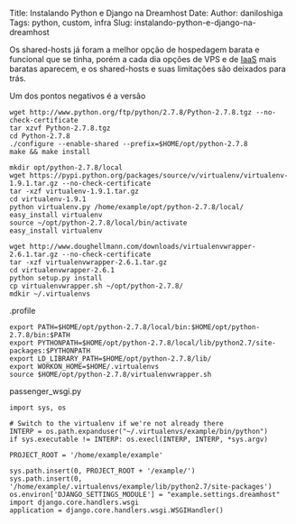 Title: Instalando Python e Django na Dreamhost
Date:
Author: daniloshiga
Tags: python, custom, infra
Slug: instalando-python-e-django-na-dreamhost

Os shared-hosts já foram a melhor opção de hospedagem barata e funcional que se
tinha, porém a cada dia opções de VPS e de [IaaS][] mais baratas aparecem, e os
shared-hosts e suas limitações são deixados para trás.

Um dos pontos negativos é a versão

    wget http://www.python.org/ftp/python/2.7.8/Python-2.7.8.tgz --no-check-certificate
    tar xzvf Python-2.7.8.tgz
    cd Python-2.7.8
    ./configure --enable-shared --prefix=$HOME/opt/python-2.7.8
    make && make install

    mkdir opt/python-2.7.8/local
    wget https://pypi.python.org/packages/source/v/virtualenv/virtualenv-1.9.1.tar.gz --no-check-certificate
    tar -xzf virtualenv-1.9.1.tar.gz
    cd virtualenv-1.9.1
    python virtualenv.py /home/example/opt/python-2.7.8/local/
    easy_install virtualenv
    source ~/opt/python-2.7.8/local/bin/activate
    easy_install virtualenv

    wget http://www.doughellmann.com/downloads/virtualenvwrapper-2.6.1.tar.gz --no-check-certificate
    tar -xzf virtualenvwrapper-2.6.1.tar.gz
    cd virtualenvwrapper-2.6.1
    python setup.py install
    cp virtualenvwrapper.sh ~/opt/python-2.7.8/
    mdkir ~/.virtualenvs

.profile

    export PATH=$HOME/opt/python-2.7.8/local/bin:$HOME/opt/python-2.7.8/bin:$PATH
    export PYTHONPATH=$HOME/opt/python-2.7.8/local/lib/python2.7/site-packages:$PYTHONPATH
    export LD_LIBRARY_PATH=$HOME/opt/python-2.7.8/lib/
    export WORKON_HOME=$HOME/.virtualenvs
    source $HOME/opt/python-2.7.8/virtualenvwrapper.sh

passenger_wsgi.py

    import sys, os

    # Switch to the virtualenv if we're not already there
    INTERP = os.path.expanduser("~/.virtualenvs/example/bin/python")
    if sys.executable != INTERP: os.execl(INTERP, INTERP, *sys.argv)

    PROJECT_ROOT = '/home/example/example'

    sys.path.insert(0, PROJECT_ROOT + '/example/')
    sys.path.insert(0,
    '/home/example/.virtualenvs/example/lib/python2.7/site-packages')
    os.environ['DJANGO_SETTINGS_MODULE'] = "example.settings.dreamhost"
    import django.core.handlers.wsgi
    application = django.core.handlers.wsgi.WSGIHandler()

[IaaS]: http://en.wikipedia.org/wiki/Infrastructure_as_a_service#Infrastructure_as_a_service_.28IaaS.29
